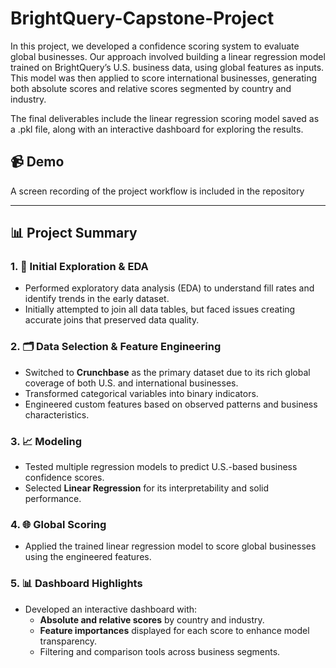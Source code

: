 # BrightQuery-Capstone-Project


In this project, we developed a confidence scoring system to evaluate global businesses. Our approach involved building a linear regression model trained on BrightQuery’s U.S. business data, using global features as inputs. This model was then applied to score international businesses, generating both absolute scores and relative scores segmented by country and industry.

The final deliverables include the linear regression scoring model saved as a .pkl file, along with an interactive dashboard for exploring the results.


## 📹 Demo

A screen recording of the project workflow is included in the repository

---

## 📊 Project Summary

### 1. 🧪 Initial Exploration & EDA
- Performed exploratory data analysis (EDA) to understand fill rates and identify trends in the early dataset.
- Initially attempted to join all data tables, but faced issues creating accurate joins that preserved data quality.

### 2. 🗂️ Data Selection & Feature Engineering
- Switched to **Crunchbase** as the primary dataset due to its rich global coverage of both U.S. and international businesses.
- Transformed categorical variables into binary indicators.
- Engineered custom features based on observed patterns and business characteristics.

### 3. 📈 Modeling
- Tested multiple regression models to predict U.S.-based business confidence scores.
- Selected **Linear Regression** for its interpretability and solid performance.

### 4. 🌐 Global Scoring
- Applied the trained linear regression model to score global businesses using the engineered features.

### 5. 📊 Dashboard Highlights
- Developed an interactive dashboard with:
  - **Absolute and relative scores** by country and industry.
  - **Feature importances** displayed for each score to enhance model transparency.
  - Filtering and comparison tools across business segments.
